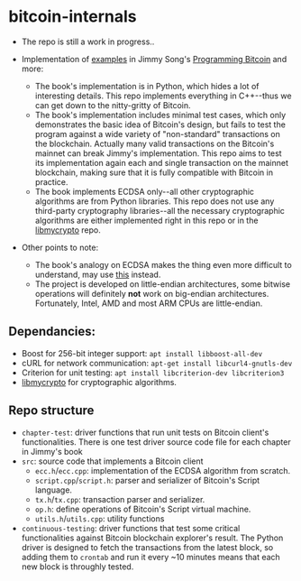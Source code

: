 # bitcoin-internals

* The repo is still a work in progress..

* Implementation of [examples](https://github.com/jimmysong/programmingbitcoin) 
in Jimmy Song's [Programming Bitcoin](https://www.oreilly.com/library/view/programming-bitcoin/9781492031482/) and more:
  * The book's implementation is in Python, which hides a lot of interesting details. This repo implements
    everything in C++--thus we can get down to the nitty-gritty of Bitcoin.
  * The book's implementation includes minimal test cases, which only demonstrates the basic idea of Bitcoin's design,
  but fails to test the program against a wide variety of "non-standard" transactions on the blockchain. Actually
  many valid transactions on the Bitcoin's mainnet can break Jimmy's implementation. This repo aims to test its
  implementation again each and single transaction on the mainnet blockchain, making sure that it is fully compatible
  with Bitcoin in practice.
  * The book implements ECDSA only--all other cryptographic algorithms are from Python libraries. This repo does not
  use any third-party cryptography libraries--all the necessary cryptographic algorithms are either implemented right
  in this repo or in the [libmycrypto](https://github.com/alex-lt-kong/libmycrypto) repo.

* Other points to note:
  * The book's analogy on ECDSA makes the thing even more difficult to understand, may use
  [this](https://cryptobook.nakov.com/digital-signatures/ecdsa-sign-verify-messages) instead.
  * The project is developed on little-endian architectures, some bitwise operations will definitely **not** work on big-endian architectures.
  Fortunately, Intel, AMD and most ARM CPUs are little-endian.

## Dependancies:

* Boost for 256-bit integer support: `apt install libboost-all-dev` 
* cURL for network communication: `apt-get install libcurl4-gnutls-dev`
* Criterion for unit testing: `apt install libcriterion-dev libcriterion3`
* [libmycrypto](https://github.com/alex-lt-kong/libmycrypto) for cryptographic algorithms.

## Repo structure

* `chapter-test`: driver functions that run unit tests on Bitcoin client's functionalities. There is one test driver source code file
for each chapter in Jimmy's book
* `src`: source code that implements a Bitcoin client
  * `ecc.h`/`ecc.cpp`: implementation of the ECDSA algorithm from scratch.
  * `script.cpp`/`script.h`: parser and serializer of Bitcoin's Script language.
  * `tx.h`/`tx.cpp`: transaction parser and serializer.
  * `op.h`: define operations of Bitcoin's Script virtual machine.
  * `utils.h`/`utils.cpp`: utility functions
* `continuous-testing`: driver functions that test some critical functionalities against Bitcoin blockchain explorer's result.
The Python driver is designed to fetch the transactions from the latest block, so adding them to `crontab` and run it every
~10 minutes means that each new block is throughly tested.
